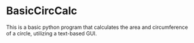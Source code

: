 # BasicCircCalc
This is a basic python program that calculates the area and circumference of a circle, utilizing a text-based GUI.
